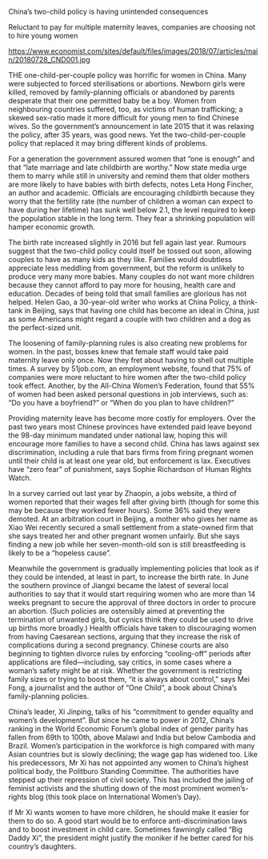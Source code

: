 China’s two-child policy is having unintended consequences

Reluctant to pay for multiple maternity leaves, companies are choosing not to hire young women

https://www.economist.com/sites/default/files/images/2018/07/articles/main/20180728_CND001.jpg

THE one-child-per-couple policy was horrific for women in China. Many were subjected to forced sterilisations or abortions. Newborn girls were killed, removed by family-planning officials or abandoned by parents desperate that their one permitted baby be a boy. Women from neighbouring countries suffered, too, as victims of human trafficking; a skewed sex-ratio made it more difficult for young men to find Chinese wives. So the government’s announcement in late 2015 that it was relaxing the policy, after 35 years, was good news. Yet the two-child-per-couple policy that replaced it may bring different kinds of problems.

For a generation the government assured women that “one is enough” and that “late marriage and late childbirth are worthy.” Now state media urge them to marry while still in university and remind them that older mothers are more likely to have babies with birth defects, notes Leta Hong Fincher, an author and academic. Officials are encouraging childbirth because they worry that the fertility rate (the number of children a woman can expect to have during her lifetime) has sunk well below 2.1, the level required to keep the population stable in the long term. They fear a shrinking population will hamper economic growth.

The birth rate increased slightly in 2016 but fell again last year. Rumours suggest that the two-child policy could itself be tossed out soon, allowing couples to have as many kids as they like. Families would doubtless appreciate less meddling from government, but the reform is unlikely to produce very many more babies. Many couples do not want more children because they cannot afford to pay more for housing, health care and education. Decades of being told that small families are glorious has not helped. Helen Gao, a 30-year-old writer who works at China Policy, a think-tank in Beijing, says that having one child has become an ideal in China, just as some Americans might regard a couple with two children and a dog as the perfect-sized unit.

The loosening of family-planning rules is also creating new problems for women. In the past, bosses knew that female staff would take paid maternity leave only once. Now they fret about having to shell out multiple times. A survey by 51job.com, an employment website, found that 75% of companies were more reluctant to hire women after the two-child policy took effect. Another, by the All-China Women’s Federation, found that 55% of women had been asked personal questions in job interviews, such as: “Do you have a boyfriend?” or “When do you plan to have children?”

Providing maternity leave has become more costly for employers. Over the past two years most Chinese provinces have extended paid leave beyond the 98-day minimum mandated under national law, hoping this will encourage more families to have a second child. China has laws against sex discrimination, including a rule that bars firms from firing pregnant women until their child is at least one year old, but enforcement is lax. Executives have “zero fear” of punishment, says Sophie Richardson of Human Rights Watch.

In a survey carried out last year by Zhaopin, a jobs website, a third of women reported that their wages fell after giving birth (though for some this may be because they worked fewer hours). Some 36% said they were demoted. At an arbitration court in Beijing, a mother who gives her name as Xiao Wei recently secured a small settlement from a state-owned firm that she says treated her and other pregnant women unfairly. But she says finding a new job while her seven-month-old son is still breastfeeding is likely to be a “hopeless cause”.

Meanwhile the government is gradually implementing policies that look as if they could be intended, at least in part, to increase the birth rate. In June the southern province of Jiangxi became the latest of several local authorities to say that it would start requiring women who are more than 14 weeks pregnant to secure the approval of three doctors in order to procure an abortion. (Such policies are ostensibly aimed at preventing the termination of unwanted girls, but cynics think they could be used to drive up births more broadly.) Health officials have taken to discouraging women from having Caesarean sections, arguing that they increase the risk of complications during a second pregnancy. Chinese courts are also beginning to tighten divorce rules by enforcing “cooling-off” periods after applications are filed—including, say critics, in some cases where a woman’s safety might be at risk. Whether the government is restricting family sizes or trying to boost them, “it is always about control,” says Mei Fong, a journalist and the author of “One Child”, a book about China’s family-planning policies.

China’s leader, Xi Jinping, talks of his “commitment to gender equality and women’s development”. But since he came to power in 2012, China’s ranking in the World Economic Forum’s global index of gender parity has fallen from 69th to 100th, above Malawi and India but below Cambodia and Brazil. Women’s participation in the workforce is high compared with many Asian countries but is slowly declining; the wage gap has widened too. Like his predecessors, Mr Xi has not appointed any women to China’s highest political body, the Politburo Standing Committee. The authorities have stepped up their repression of civil society. This has included the jailing of feminist activists and the shutting down of the most prominent women’s-rights blog (this took place on International Women’s Day).

If Mr Xi wants women to have more children, he should make it easier for them to do so. A good start would be to enforce anti-discrimination laws and to boost investment in child care. Sometimes fawningly called “Big Daddy Xi”, the president might justify the moniker if he better cared for his country’s daughters.
